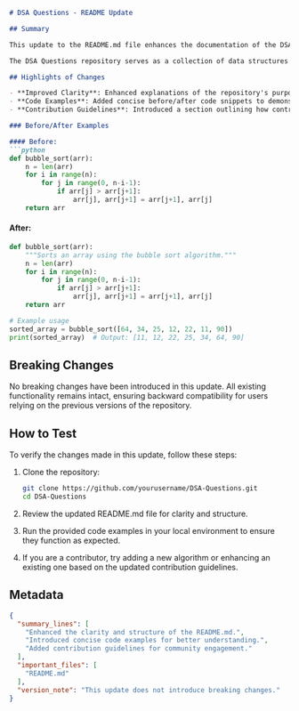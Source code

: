 ```markdown
# DSA Questions - README Update

## Summary

This update to the README.md file enhances the documentation of the DSA Questions repository, providing clearer guidance to users and contributors. The changes aim to improve the overall user experience by clearly outlining the purpose of the repository, the structure of the code, and how to effectively engage with the project. Additionally, it includes small before/after code examples to illustrate the functionality of the algorithms implemented.

The DSA Questions repository serves as a collection of data structures and algorithms problems, accompanied by solutions in various programming languages. This update not only refines the existing content but also introduces new sections to help users navigate through the repository with ease, ensuring that both beginners and experienced developers can find valuable resources.

## Highlights of Changes

- **Improved Clarity**: Enhanced explanations of the repository's purpose and structure.
- **Code Examples**: Added concise before/after code snippets to demonstrate algorithm implementations.
- **Contribution Guidelines**: Introduced a section outlining how contributors can add their own solutions or improve existing ones.

### Before/After Examples

#### Before:
```python
def bubble_sort(arr):
    n = len(arr)
    for i in range(n):
        for j in range(0, n-i-1):
            if arr[j] > arr[j+1]:
                arr[j], arr[j+1] = arr[j+1], arr[j]
    return arr
```

#### After:
```python
def bubble_sort(arr):
    """Sorts an array using the bubble sort algorithm."""
    n = len(arr)
    for i in range(n):
        for j in range(0, n-i-1):
            if arr[j] > arr[j+1]:
                arr[j], arr[j+1] = arr[j+1], arr[j]
    return arr

# Example usage
sorted_array = bubble_sort([64, 34, 25, 12, 22, 11, 90])
print(sorted_array)  # Output: [11, 12, 22, 25, 34, 64, 90]
```

## Breaking Changes

No breaking changes have been introduced in this update. All existing functionality remains intact, ensuring backward compatibility for users relying on the previous versions of the repository.

## How to Test

To verify the changes made in this update, follow these steps:

1. Clone the repository:
   ```bash
   git clone https://github.com/yourusername/DSA-Questions.git
   cd DSA-Questions
   ```

2. Review the updated README.md file for clarity and structure.

3. Run the provided code examples in your local environment to ensure they function as expected.

4. If you are a contributor, try adding a new algorithm or enhancing an existing one based on the updated contribution guidelines.

## Metadata

```json
{
  "summary_lines": [
    "Enhanced the clarity and structure of the README.md.",
    "Introduced concise code examples for better understanding.",
    "Added contribution guidelines for community engagement."
  ],
  "important_files": [
    "README.md"
  ],
  "version_note": "This update does not introduce breaking changes."
}
```
```